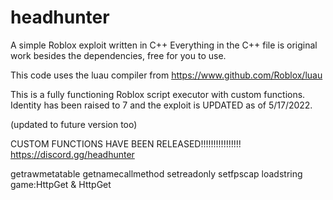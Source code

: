 # headhunter
A simple Roblox exploit written in C++
Everything in the C++ file is original work besides the dependencies, free for you to use.

This code uses the luau compiler from https://www.github.com/Roblox/luau

This is a fully functioning Roblox script executor with custom functions.
Identity has been raised to 7 and the exploit is UPDATED as of 5/17/2022.

(updated to future version too)

CUSTOM FUNCTIONS HAVE BEEN RELEASED!!!!!!!!!!!!!!!!
https://discord.gg/headhunter

getrawmetatable
getnamecallmethod
setreadonly
setfpscap
loadstring
game:HttpGet & HttpGet
